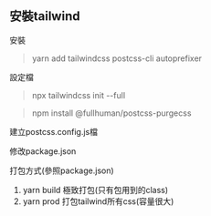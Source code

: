 ## 安裝tailwind

安裝
> yarn add tailwindcss postcss-cli autoprefixer

設定檔
> npx tailwindcss init --full

> npm install @fullhuman/postcss-purgecss

建立postcss.config.js檔

修改package.json

打包方式(參照package.json)
1. yarn build 極致打包(只有包用到的class)
2. yarn prod 打包tailwind所有css(容量很大)

## 